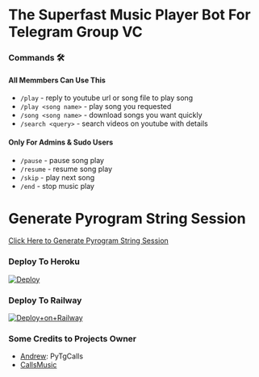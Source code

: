# The Superfast Music Player Bot For Telegram Group VC


### Commands 🛠
#### All Memmbers Can Use This
- `/play` - reply to youtube url or song file to play song
- `/play <song name>` - play song you requested
- `/song <song name>` - download songs you want quickly
- `/search <query>` - search videos on youtube with details

#### Only For Admins & Sudo Users
- `/pause` - pause song play
- `/resume` - resume song play
- `/skip` - play next song
- `/end` - stop music play


# Generate Pyrogram String Session

[Click Here to Generate Pyrogram String Session](https://replit.com/@AdityaHalder/PyrogramStringSession)


### Deploy To Heroku

[![Deploy](https://www.herokucdn.com/deploy/button.svg)](https://heroku.com/deploy?template=https://github.com/AdityaHalder/MusicPlayer)


### Deploy To Railway

[![Deploy+on+Railway](https://railway.app/button.svg)](https://railway.app/new/template?template=https://github.com/AdityaHalder/MusicPlayer&envs=API_ID,API_HASH,BOT_OWNER,BOT_USERNAME,BOT_TOKEN,BG_IMAGE,DURATION_LIMIT,STRING_SESSION,SUPPORT_GROUP,UPDATES_CHANNEL,SUDO_USERS)


### Some Credits to Projects Owner
- [Andrew](https://github.com/AndrewLaneX): PyTgCalls
- [CallsMusic](https://github.com/CallsMusic/CallsMusic)